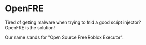 # OpenFRE
Tired of getting malware when trying to fnid a good script injector? OpenFRE is the solution!

Our name stands for "Open Source Free Roblox Executor".